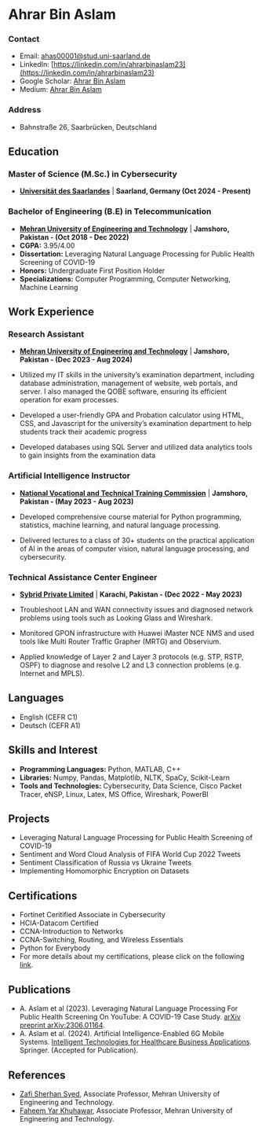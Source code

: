 # Ahrar Bin Aslam

### Contact
- Email: [ahas00001@stud.uni-saarland.de](mailto:ahas00001@stud.uni-saarland.de)
- LinkedIn: [https://linkedin.com/in/ahrarbinaslam23](https://linkedin.com/in/ahrarbinaslam23)
- Google Scholar: [Ahrar Bin Aslam](https://scholar.google.com/citations?user=TjNDuj0AAAAJ&hl=en)
- Medium: [Ahrar Bin Aslam](https://medium.com/@ahrarbaslam23)

### Address
- Bahnstraße 26, Saarbrücken, Deutschland

## Education
### Master of Science (M.Sc.) in Cybersecurity
- **[Universität des Saarlandes](https://www.uni-saarland.de/en/home.html)** | **Saarland, Germany (Oct 2024 - Present)**

### Bachelor of Engineering (B.E) in Telecommunication
- **[Mehran University of Engineering and Technology](https://www.muet.edu.pk/)** | **Jamshoro, Pakistan - (Oct 2018 - Dec 2022)**
- **CGPA:** 3.95/4.00
- **Dissertation:** Leveraging Natural Language Processing for Public Health Screening of COVID-19
- **Honors:** Undergraduate First Position Holder
- **Specializations:** Computer Programming, Computer Networking, Machine Learning

## Work Experience
### Research Assistant
- **[Mehran University of Engineering and Technology](https://www.muet.edu.pk/)** | **Jamshoro, Pakistan - (Dec 2023 - Aug 2024)**

- Utilized my IT skills in the university’s examination department, including database administration, management of
website, web portals, and server. I also managed the QOBE software, ensuring its efficient operation for exam processes.
- Developed a user-friendly GPA and Probation calculator using HTML, CSS, and Javascript for the university’s examination
department to help students track their academic progress
- Developed databases using SQL Server and utilized data analytics tools to gain insights from the examination data

### Artificial Intelligence Instructor
- **[National Vocational and Technical Training Commission](https://navttc.gov.pk/)** | **Jamshoro, Pakistan - (May 2023 - Aug 2023)**

- Developed comprehensive course material for Python programming, statistics, machine learning, and natural language
processing.
- Delivered lectures to a class of 30+ students on the practical application of AI in the areas of computer vision, natural
language processing, and cybersecurity.

### Technical Assistance Center Engineer
- **[Sybrid Private Limited](https://sybrid.com/)** | **Karachi, Pakistan - (Dec 2022 - May 2023)**
  
- Troubleshoot LAN and WAN connectivity issues and diagnosed network problems using tools such as Looking Glass and
Wireshark.
- Monitored GPON infrastructure with Huawei iMaster NCE NMS and used tools like Multi Router Traffic Grapher (MRTG)
and Observium.
- Applied knowledge of Layer 2 and Layer 3 protocols (e.g. STP, RSTP, OSPF) to diagnose and resolve L2 and L3 connection
problems (e.g. Internet and MPLS).

## Languages
- English (CEFR C1)
- Deutsch (CEFR A1)

## Skills and Interest
- **Programming Languages:** Python, MATLAB, C++
- **Libraries:** Numpy, Pandas, Matplotlib, NLTK, SpaCy, Scikit-Learn
- **Tools and Technologies:** Cybersecurity, Data Science, Cisco Packet Tracer, eNSP, Linux, Latex, MS Office, Wireshark, PowerBI

## Projects
- Leveraging Natural Language Processing for Public Health Screening of COVID-19
- Sentiment and Word Cloud Analysis of FIFA World Cup 2022 Tweets
- Sentiment Classification of Russia vs Ukraine Tweets
- Implementing Homomorphic Encryption on Datasets

## Certifications
- Fortinet Ceritified Associate in Cybersecurity
- HCIA-Datacom Certified
- CCNA-Introduction to Networks
- CCNA-Switching, Routing, and Wireless Essentials
- Python for Everybody
- For more details about my certifications, please click on the following [link](https://drive.google.com/drive/folders/18Nwnijli1AXx3NvtLJIbVPS0eTKf9tFP?usp=sharing). 

## Publications
- A. Aslam et al (2023). Leveraging Natural Language Processing For Public Health Screening On YouTube: A COVID-19 Case Study. [arXiv preprint arXiv:2306.01164](https://arxiv.org/abs/2306.01164).
- A. Aslam et al. (2024). Artificial Intelligence-Enabled 6G Mobile Systems. [Intelligent Technologies for Healthcare Business Applications](https://link.springer.com/book/9783031585265). Springer. (Accepted for Publication).

## References
- [Zafi Sherhan Syed](https://scholar.google.com/citations?hl=en&user=OLku1akAAAAJ&view_op=list_works&sortby=pubdate), Associate Professor, Mehran University of Engineering and Technology.
- [Faheem Yar Khuhawar](https://scholar.google.com/citations?user=cKbmWfwAAAAJ&hl=en), Associate Professor, Mehran University of Engineering and Technology.

